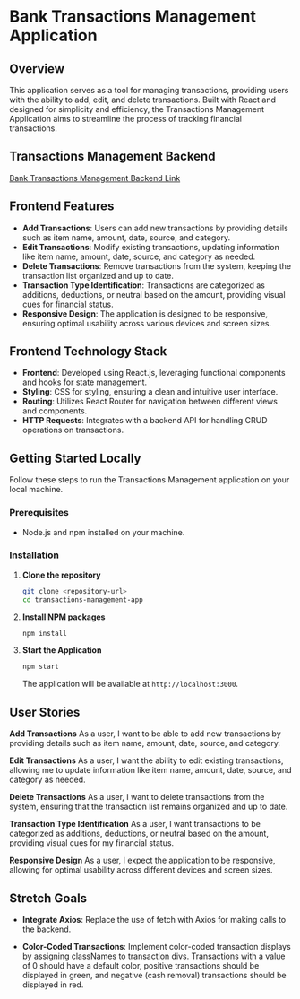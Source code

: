 # Bank Transactions Management Application

## Overview

This application serves as a tool for managing transactions, providing users with the ability to add, edit, and delete transactions. Built with React and designed for simplicity and efficiency, the Transactions Management Application aims to streamline the process of tracking financial transactions.

## Transactions Management Backend


[Bank Transactions Management Backend Link](https://github.com/MichaelARestrepoross/project-budgeting-app-backend)


## Frontend Features

- **Add Transactions**: Users can add new transactions by providing details such as item name, amount, date, source, and category.
- **Edit Transactions**: Modify existing transactions, updating information like item name, amount, date, source, and category as needed.
- **Delete Transactions**: Remove transactions from the system, keeping the transaction list organized and up to date.
- **Transaction Type Identification**: Transactions are categorized as additions, deductions, or neutral based on the amount, providing visual cues for financial status.
- **Responsive Design**: The application is designed to be responsive, ensuring optimal usability across various devices and screen sizes.

## Frontend Technology Stack

- **Frontend**: Developed using React.js, leveraging functional components and hooks for state management.
- **Styling**: CSS for styling, ensuring a clean and intuitive user interface.
- **Routing**: Utilizes React Router for navigation between different views and components.
- **HTTP Requests**: Integrates with a backend API for handling CRUD operations on transactions.

## Getting Started Locally

Follow these steps to run the Transactions Management application on your local machine.

### Prerequisites

- Node.js and npm installed on your machine.

### Installation

1. **Clone the repository**

    ```sh
    git clone <repository-url>
    cd transactions-management-app
    ```

2. **Install NPM packages**

    ```sh
    npm install
    ```

3. **Start the Application**

    ```sh
    npm start
    ```

    The application will be available at `http://localhost:3000`.

## User Stories

**Add Transactions**
As a user, I want to be able to add new transactions by providing details such as item name, amount, date, source, and category.

**Edit Transactions**
As a user, I want the ability to edit existing transactions, allowing me to update information like item name, amount, date, source, and category as needed.

**Delete Transactions**
As a user, I want to delete transactions from the system, ensuring that the transaction list remains organized and up to date.

**Transaction Type Identification**
As a user, I want transactions to be categorized as additions, deductions, or neutral based on the amount, providing visual cues for my financial status.

**Responsive Design**
As a user, I expect the application to be responsive, allowing for optimal usability across different devices and screen sizes.


## Stretch Goals

- **Integrate Axios**: Replace the use of fetch with Axios for making calls to the backend.

- **Color-Coded Transactions**: Implement color-coded transaction displays by assigning classNames to transaction divs. Transactions with a value of 0 should have a default color, positive transactions should be displayed in green, and negative (cash removal) transactions should be displayed in red.
